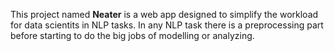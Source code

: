  This project named **Neater** is a web app designed to simplify the workload for data scientits in NLP tasks.
In any NLP task there is a preprocessing part before starting to do the big jobs of modelling or analyzing.
